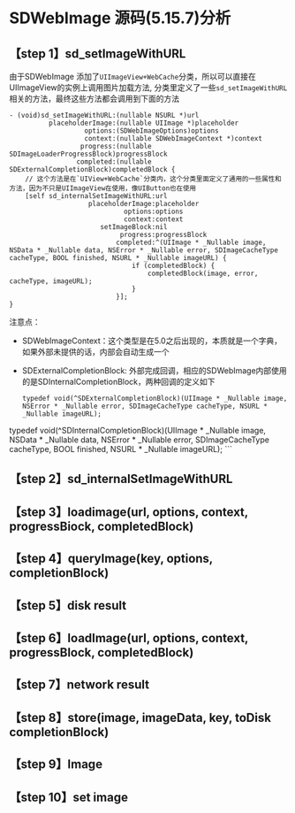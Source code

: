 
# SDWebImage 源码(5.15.7)分析


## 【step 1】sd_setImageWithURL

由于SDWebImage 添加了`UIImageView+WebCache`分类，所以可以直接在UIImageView的实例上调用图片加载方法, 分类里定义了一些`sd_setImageWithURL`相关的方法，最终这些方法都会调用到下面的方法
    
```
- (void)sd_setImageWithURL:(nullable NSURL *)url
          placeholderImage:(nullable UIImage *)placeholder
                   options:(SDWebImageOptions)options
                   context:(nullable SDWebImageContext *)context
                  progress:(nullable SDImageLoaderProgressBlock)progressBlock
                 completed:(nullable SDExternalCompletionBlock)completedBlock {
    // 这个方法是在`UIView+WebCache`分类内，这个分类里面定义了通用的一些属性和方法，因为不只是UIImageView在使用，像UIButton也在使用
    [self sd_internalSetImageWithURL:url
                    placeholderImage:placeholder
                             options:options
                             context:context
                       setImageBlock:nil
                            progress:progressBlock
                           completed:^(UIImage * _Nullable image, NSData * _Nullable data, NSError * _Nullable error, SDImageCacheType cacheType, BOOL finished, NSURL * _Nullable imageURL) {
                               if (completedBlock) {
                                   completedBlock(image, error, cacheType, imageURL);
                               }
                           }];
}

```

注意点：

- SDWebImageContext：这个类型是在5.0之后出现的，本质就是一个字典，如果外部未提供的话，内部会自动生成一个
- SDExternalCompletionBlock: 外部完成回调，相应的SDWebImage内部使用的是SDInternalCompletionBlock，两种回调的定义如下

    ```
    typedef void(^SDExternalCompletionBlock)(UIImage * _Nullable image, NSError * _Nullable error, SDImageCacheType cacheType, NSURL * _Nullable imageURL);

typedef void(^SDInternalCompletionBlock)(UIImage * _Nullable image, NSData * _Nullable data, NSError * _Nullable error, SDImageCacheType cacheType, BOOL finished, NSURL * _Nullable imageURL);
    ```


## 【step 2】sd_internalSetImageWithURL

## 【step 3】loadimage(url, options, context, progressBiock, completedBlock)

## 【step 4】queryImage(key, options, completionBlock)

## 【step 5】disk result

## 【step 6】loadImage(url, options, context, progressBlock, completedBlock)

## 【step 7】network result

## 【step 8】store(image, imageData, key, toDisk completionBlock)

## 【step 9】Image

## 【step 10】set image



